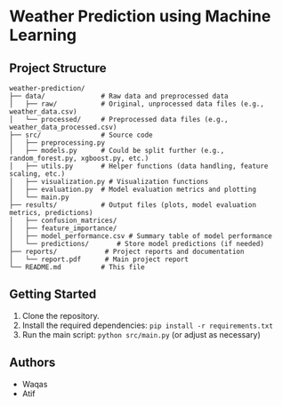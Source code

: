 # Weather Prediction using Machine Learning

## Project Structure
```
weather-prediction/
├── data/              # Raw data and preprocessed data
│   ├── raw/           # Original, unprocessed data files (e.g., weather_data.csv)
│   └── processed/     # Preprocessed data files (e.g., weather_data_processed.csv)
├── src/               # Source code
│   ├── preprocessing.py
│   ├── models.py      # Could be split further (e.g., random_forest.py, xgboost.py, etc.)
│   ├── utils.py       # Helper functions (data handling, feature scaling, etc.)
│   ├── visualization.py # Visualization functions
│   ├── evaluation.py  # Model evaluation metrics and plotting
│   └── main.py
├── results/           # Output files (plots, model evaluation metrics, predictions)
│   ├── confusion_matrices/
│   ├── feature_importance/
│   ├── model_performance.csv # Summary table of model performance
│   └── predictions/       # Store model predictions (if needed)
├── reports/            # Project reports and documentation
│   └── report.pdf      # Main project report
└── README.md          # This file
```
## Getting Started

1. Clone the repository.
2. Install the required dependencies: `pip install -r requirements.txt`
3. Run the main script: `python src/main.py` (or adjust as necessary)


## Authors

* Waqas
* Atif
